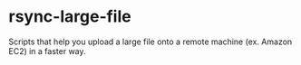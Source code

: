 # rsync-large-file
Scripts that help you upload a large file onto a remote machine (ex. Amazon EC2) in a faster way.
